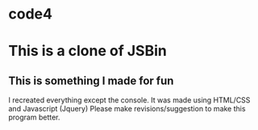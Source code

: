 # code4
<h1>This is a clone of JSBin</h1>
<h2>This is something I made for fun</h2>
I recreated everything except the console. 
It was made using HTML/CSS and Javascript (Jquery)
Please make revisions/suggestion to make this program better. 

